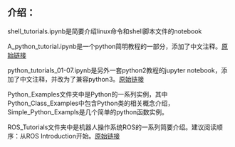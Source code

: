 ## 介绍：

shell_tutorials.ipynb是简要介绍linux命令和shell脚本文件的notebook

A_python_tutorial.ipynb是一个python简明教程的一部分，添加了中文注释。[原始链接](https://share.cocalc.com/share/08578401d5b1eebd9d4f38fd3390d01d3da51b9a/python_in_jupyter_1/Python%20in%20Jupyter%20Notebook%20a%20tutorial.ipynb?viewer=share)

python_tutorials_01-07.ipynb是另外一套python2教程的jupyter notebook，添加了中文注释，并改为了兼容python3。[原始链接](https://github.com/rajathkmp/Python-Lectures)

Python_Examples文件夹中是Python的一系列实例，其中Python_Class_Examples中包含Python类的相关概念介绍，Simple_Python_Exampls是几个简单的python函数实例。

ROS_Tutorials文件夹中是机器人操作系统ROS的一系列简要介绍。建议阅读顺序：从ROS Introduction开始。[原始链接](https://github.com/RobInLabUJI/ROS-Tutorials)

